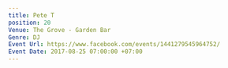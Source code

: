 ```yaml
---
title: Pete T
position: 20
Venue: The Grove - Garden Bar
Genre: DJ
Event Url: https://www.facebook.com/events/1441279545964752/
Event Date: 2017-08-25 07:00:00 +07:00
---
```


